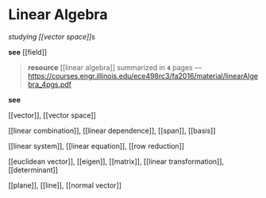 # Linear Algebra

_studying [[vector space]]s_

**see** [[field]]

> **resource** [[linear algebra]] summarized in **`4`** pages &mdash; <https://courses.engr.illinois.edu/ece498rc3/fa2016/material/linearAlgebra_4pgs.pdf>

**see**

[[vector]], [[vector space]]

[[linear combination]], [[linear dependence]], [[span]], [[basis]]

[[linear system]], [[linear equation]], [[row reduction]]

[[euclidean vector]], [[eigen]], [[matrix]], [[linear transformation]], [[determinant]]

[[plane]], [[line]], [[normal vector]]
